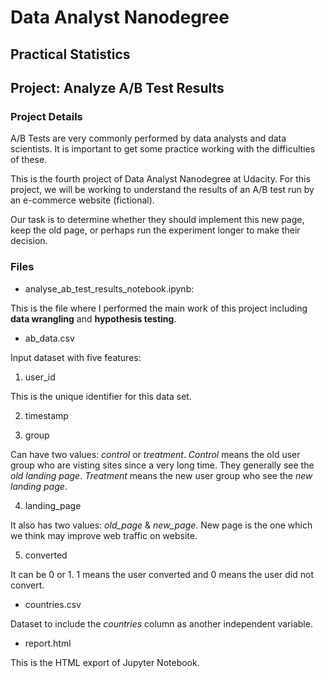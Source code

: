# Data Analyst Nanodegree

## Practical Statistics

## Project: Analyze A/B Test Results

### Project Details

A/B Tests are very commonly performed by data analysts and data scientists. It is important to get some practice working with the difficulties of these.

This is the fourth project of Data Analyst Nanodegree at Udacity. For this project, we will be working to understand the results of an A/B test run by an e-commerce website (fictional).

Our task is to determine whether they should implement this new page, keep the old page, or perhaps run the experiment longer to make their decision.

### Files

- analyse_ab_test_results_notebook.ipynb:

This is the file where I performed the main work of this project including **data wrangling** and **hypothesis testing**.

- ab_data.csv

Input dataset with five features:

1. user_id

This is the unique identifier for this data set.

2. timestamp

3. group

Can have two values: *control* or *treatment*. *Control* means the old user group who are visting sites since a very long time. They generally see the *old landing page*. *Treatment* means the new user group who see the *new landing page*.

4. landing_page

It also has two values: *old_page* & *new_page*. New page is the one which we think may improve web traffic on website.

5. converted

It can be 0 or 1. 1 means the user converted and 0 means the user did not convert.

- countries.csv

Dataset to include the *countries* column as another independent variable.

- report.html

This is the HTML export of Jupyter Notebook.